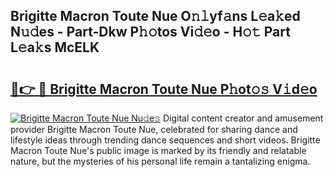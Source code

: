 ## Brigitte Macron Toute Nue O𝚗𝚕yf𝚊ns L𝚎a𝚔ed N𝚞𝚍es - Part-Dkw P𝚑𝚘tos Vi𝚍𝚎o - H𝚘𝚝 Part L𝚎a𝚔s McELK

# <h2><a href="http://kff6bt4.oniu.top/?m=Brigitte+Macron+Toute+Nue">🔗👉 🔴 Brigitte Macron Toute Nue P𝚑ot𝚘𝚜 V𝚒d𝚎o</a></h2>

[![Brigitte Macron Toute Nue Nu𝚍e𝚜](https://i.imgur.com/0qMVB7G.gif)](http://kff6bt4.oniu.top/?m=Brigitte+Macron+Toute+Nue)
Digital content creator and amusement provider Brigitte Macron Toute Nue, celebrated for sharing dance and lifestyle ideas through trending dance sequences and short videos. Brigitte Macron Toute Nue's public image is marked by its friendly and relatable nature, but the mysteries of his personal life remain a tantalizing enigma.  
